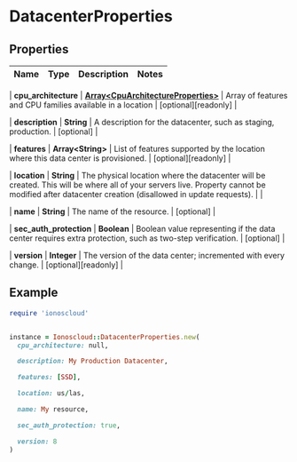 # DatacenterProperties

## Properties

| Name | Type | Description | Notes |
| ---- | ---- | ----------- | ----- |

| **cpu_architecture** | [**Array&lt;CpuArchitectureProperties&gt;**](CpuArchitectureProperties.md) | Array of features and CPU families available in a location | [optional][readonly] |

| **description** | **String** | A description for the datacenter, such as staging, production. | [optional] |

| **features** | **Array&lt;String&gt;** | List of features supported by the location where this data center is provisioned. | [optional][readonly] |

| **location** | **String** | The physical location where the datacenter will be created. This will be where all of your servers live. Property cannot be modified after datacenter creation (disallowed in update requests). |  |

| **name** | **String** | The name of the  resource. | [optional] |

| **sec_auth_protection** | **Boolean** | Boolean value representing if the data center requires extra protection, such as two-step verification. | [optional] |

| **version** | **Integer** | The version of the data center; incremented with every change. | [optional][readonly] |

## Example

```ruby
require 'ionoscloud'


instance = Ionoscloud::DatacenterProperties.new(
  cpu_architecture: null,

  description: My Production Datacenter,

  features: [SSD],

  location: us/las,

  name: My resource,

  sec_auth_protection: true,

  version: 8
)
```

